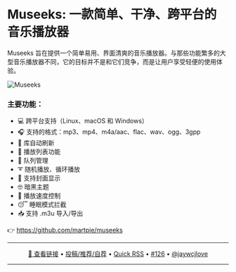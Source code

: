 Museeks: 一款简单、干净、跨平台的音乐播放器
===

Museeks 旨在提供一个简单易用、界面清爽的音乐播放器。与那些功能繁多的大型音乐播放器不同，它的目标并不是和它们竞争，而是让用户享受轻便的使用体验。

![Museeks](https://github.com/user-attachments/assets/386038bc-0648-47c6-9678-2acf5b5cb069)

### 主要功能：

- 💻 跨平台支持（Linux、macOS 和 Windows）
- 🎧 支持的格式：mp3、mp4、m4a/aac、flac、wav、ogg、3gpp
- 🔄 库自动刷新
- 🌟 播放列表功能
- 🎼 队列管理
- ➰ 随机播放、循环播放
- 🌄 支持封面显示
- 🤓 暗黑主题
- 🚤 播放速度控制
- 😴 睡眠模式拦截
- 📥 支持 .m3u 导入/导出

👉 https://github.com/martpie/museeks

---

<p align="center">
<a href="https://github.com/martpie/museeks" target="_blank">🔗 查看链接</a> • 
<a href="https://github.com/jaywcjlove/quick-rss/issues/new/choose" target="_blank">投稿/推荐/自荐</a> • 
<a href="https://wangchujiang.com/quick-rss/feeds/index.html" target="_blank">Quick RSS</a> • 
<a href="https://github.com/jaywcjlove/quick-rss/issues/126" target="_blank">#126</a> • 
<a href="https://github.com/jaywcjlove" target="_blank">@jaywcjlove</a>
</p>

---
    